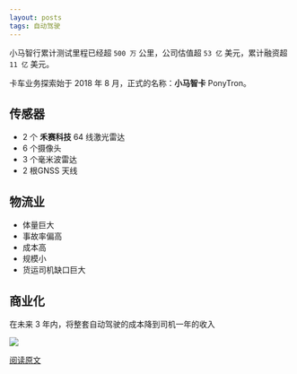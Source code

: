```yaml
---
layout: posts
tags: 自动驾驶
---
```





小马智行累计测试里程已经超 `500 万` 公里，公司估值超 `53 亿` 美元，累计融资超 `11 亿` 美元。

卡车业务探索始于 2018 年 8 月，正式的名称：**小马智卡** PonyTron。



## 传感器

- 2 个 **禾赛科技** 64 线激光雷达
- 6 个摄像头
- 3 个毫米波雷达
- 2 根GNSS 天线



## 物流业

* 体量巨大
* 事故率偏高
* 成本高
* 规模小
* 货运司机缺口巨大



## 商业化

在未来 3 年内，将整套自动驾驶的成本降到司机一年的收入



![](http://zhouzm.cn/DailyRead/assets/images/2021-04-05-%E5%B0%8F%E9%A9%AC%E6%99%BA%E5%8D%A11.gif)



[阅读原文](https://mp.weixin.qq.com/s/1PK7Mrtxe4hYFBOI5aiTIw)